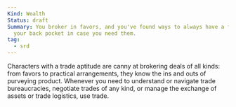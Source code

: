 ```yaml
---
Kind: Wealth
Status: draft
Summary: You broker in favors, and you've found ways to always have a few in
  your back pocket in case you need them.
tag:
  - srd
---
```

Characters with a trade aptitude are canny at brokering deals of all kinds: from favors to practical arrangements, they know the ins and outs of purveying product. Whenever you need to understand or navigate trade bureaucracies, negotiate trades of any kind, or manage the exchange of assets or trade logistics, use trade.